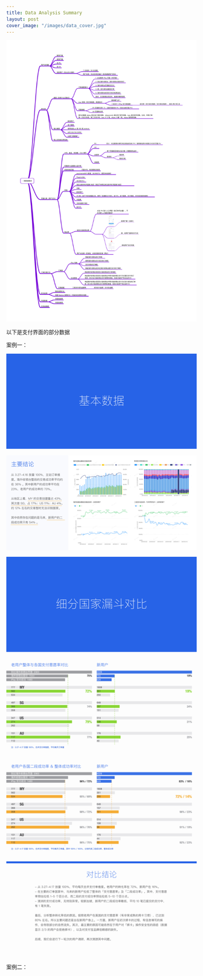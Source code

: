 ```yaml
---
title: Data Analysis Summary
layout: post
cover_image: "/images/data_cover.jpg"
---
```

![](/images/data_1.jpg)

以下是支付界面的部分数据

案例一：

![](/images/data420_3.jpg)

![](/images/data420_4.jpg)

![](/images/data420_5.jpg)

![](/images/data420_6.jpg)

![](/images/data420_7.jpg)

![](/images/data420_8.jpg)

案例二：
